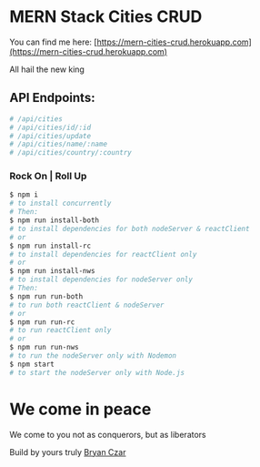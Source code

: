 # MERN Stack Cities CRUD

You can find me here:
[https://mern-cities-crud.herokuapp.com](https://mern-cities-crud.herokuapp.com)

All hail the new king

## API Endpoints:
```sh
# /api/cities
# /api/cities/id/:id
# /api/cities/update
# /api/cities/name/:name
# /api/cities/country/:country
```

### Rock On | Roll Up

```sh
$ npm i
# to install concurrently
# Then:
$ npm run install-both
# to install dependencies for both nodeServer & reactClient
# or
$ npm run install-rc
# to install dependencies for reactClient only
# or
$ npm run install-nws
# to install dependencies for nodeServer only
# Then:
$ npm run run-both
# to run both reactClient & nodeServer
# or
$ npm run run-rc
# to run reactClient only
# or
$ npm run run-nws
# to run the nodeServer only with Nodemon
$ npm start
# to start the nodeServer only with Node.js
```

# We come in peace

We come to you not as conquerors, but as liberators

Build by yours truly
[Bryan Czar](https://bryanczar.com)

